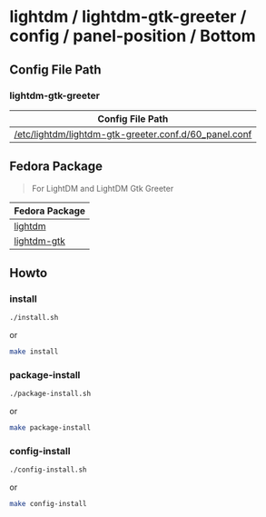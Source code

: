 
# lightdm / lightdm-gtk-greeter / config / panel-position / Bottom




## Config File Path

### lightdm-gtk-greeter

| Config File Path |
| --- |
| [/etc/lightdm/lightdm-gtk-greeter.conf.d/60_panel.conf](./asset/overlay/etc/lightdm/lightdm-gtk-greeter.conf.d/60_panel.conf) |




## Fedora Package

> For LightDM and LightDM Gtk Greeter

| Fedora Package |
| --- |
| [lightdm](https://packages.fedoraproject.org/pkgs/lightdm/lightdm/) |
| [lightdm-gtk](https://packages.fedoraproject.org/pkgs/lightdm-gtk/lightdm-gtk/) |




## Howto


### install

``` sh
./install.sh
```

or

``` sh
make install
```


### package-install

``` sh
./package-install.sh
```

or

``` sh
make package-install
```


### config-install

``` sh
./config-install.sh
```

or

``` sh
make config-install
```
